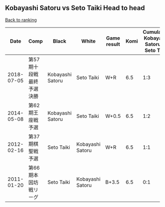 ## Kobayashi Satoru vs Seto Taiki Head to head

[Back to ranking](../../index.md)




| **Date** | **Comp** | **Black** | **White** | **Game result** | **Komi** | **Cumulative Kobayashi Satoru vs Seto Taiki** | **Kobayashi Satoru streak** | **Seto Taiki streak** | 
| --- | --- | --- | --- | --- | --- | --- | --- | --- |
| 2018-07-05 | 第57期十段戦最終予選決勝 | Kobayashi Satoru | Seto Taiki | W+R | 6.5 | 1:3 | 0 | 2 | 
| 2014-05-08 | 第62期王座戦予選 | Kobayashi Satoru | Seto Taiki | W+0.5 | 6.5 | 1:2 | 0 | 1 | 
| 2012-02-16 | 第37期棋聖戦予選 | Seto Taiki | Kobayashi Satoru | W+R | 6.5 | 1:1 | 1 | 0 | 
| 2011-01-20 | 第66期本因坊戦リーグ | Seto Taiki | Kobayashi Satoru | B+3.5 | 6.5 | 0:1 | 0 | 1 |




